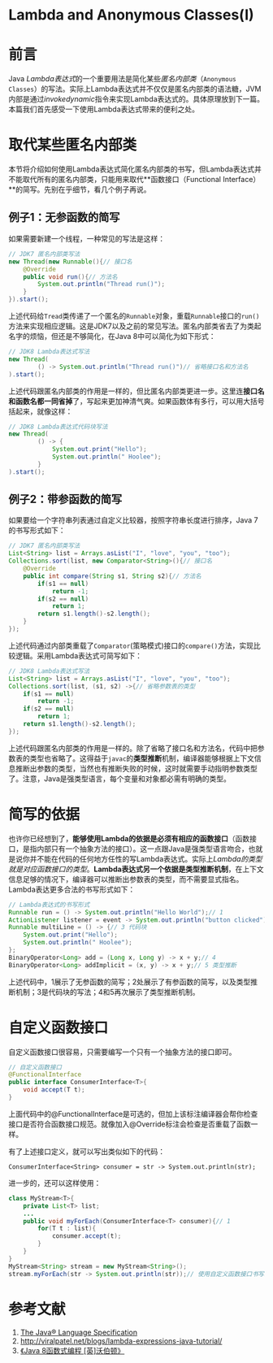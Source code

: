 # Lambda and Anonymous Classes(I)

# 前言

Java *Lambda表达式*的一个重要用法是简化某些*匿名内部类*（`Anonymous Classes`）的写法。实际上Lambda表达式并不仅仅是匿名内部类的语法糖，JVM内部是通过*invokedynamic*指令来实现Lambda表达式的。具体原理放到下一篇。本篇我们首先感受一下使用Lambda表达式带来的便利之处。

# 取代某些匿名内部类

本节将介绍如何使用Lambda表达式简化匿名内部类的书写，但Lambda表达式并不能取代所有的匿名内部类，只能用来取代**函数接口（Functional Interface）**的简写。先别在乎细节，看几个例子再说。

## 例子1：无参函数的简写

如果需要新建一个线程，一种常见的写法是这样：

```Java
// JDK7 匿名内部类写法
new Thread(new Runnable(){// 接口名
	@Override
	public void run(){// 方法名
		System.out.println("Thread run()");
	}
}).start();
```

上述代码给`Tread`类传递了一个匿名的`Runnable`对象，重载`Runnable`接口的`run()`方法来实现相应逻辑。这是JDK7以及之前的常见写法。匿名内部类省去了为类起名字的烦恼，但还是不够简化，在Java 8中可以简化为如下形式：

```Java
// JDK8 Lambda表达式写法
new Thread(
		() -> System.out.println("Thread run()")// 省略接口名和方法名
).start();
```

上述代码跟匿名内部类的作用是一样的，但比匿名内部类更进一步。这里连**接口名和函数名都一同省掉**了，写起来更加神清气爽。如果函数体有多行，可以用大括号括起来，就像这样：

```Java
// JDK8 Lambda表达式代码块写法
new Thread(
        () -> {
            System.out.print("Hello");
            System.out.println(" Hoolee");
        }
).start();
```


## 例子2：带参函数的简写

如果要给一个字符串列表通过自定义比较器，按照字符串长度进行排序，Java 7的书写形式如下：

```Java
// JDK7 匿名内部类写法
List<String> list = Arrays.asList("I", "love", "you", "too");
Collections.sort(list, new Comparator<String>(){// 接口名
    @Override
    public int compare(String s1, String s2){// 方法名
        if(s1 == null)
            return -1;
        if(s2 == null)
            return 1;
        return s1.length()-s2.length();
    }
});
```
上述代码通过内部类重载了`Comparator`(策略模式)接口的`compare()`方法，实现比较逻辑。采用Lambda表达式可简写如下：

```Java
// JDK8 Lambda表达式写法
List<String> list = Arrays.asList("I", "love", "you", "too");
Collections.sort(list, (s1, s2) ->{// 省略参数表的类型
    if(s1 == null)
        return -1;
    if(s2 == null)
        return 1;
    return s1.length()-s2.length();
});
```
上述代码跟匿名内部类的作用是一样的。除了省略了接口名和方法名，代码中把参数表的类型也省略了。这得益于`javac`的**类型推断**机制，编译器能够根据上下文信息推断出参数的类型，当然也有推断失败的时候，这时就需要手动指明参数类型了。注意，Java是强类型语言，每个变量和对象都必需有明确的类型。

# 简写的依据

也许你已经想到了，**能够使用Lambda的依据是必须有相应的函数接口**（函数接口，是指内部只有一个抽象方法的接口）。这一点跟Java是强类型语言吻合，也就是说你并不能在代码的任何地方任性的写Lambda表达式。实际上*Lambda的类型就是对应函数接口的类型*。**Lambda表达式另一个依据是类型推断机制**，在上下文信息足够的情况下，编译器可以推断出参数表的类型，而不需要显式指名。Lambda表达更多合法的书写形式如下：

```Java
// Lambda表达式的书写形式
Runnable run = () -> System.out.println("Hello World");// 1
ActionListener listener = event -> System.out.println("button clicked");// 2
Runnable multiLine = () -> {// 3 代码块
    System.out.print("Hello");
    System.out.println(" Hoolee");
};
BinaryOperator<Long> add = (Long x, Long y) -> x + y;// 4
BinaryOperator<Long> addImplicit = (x, y) -> x + y;// 5 类型推断
```

上述代码中，1展示了无参函数的简写；2处展示了有参函数的简写，以及类型推断机制；3是代码块的写法；4和5再次展示了类型推断机制。

# 自定义函数接口

自定义函数接口很容易，只需要编写一个只有一个抽象方法的接口即可。

```Java
// 自定义函数接口
@FunctionalInterface
public interface ConsumerInterface<T>{
	void accept(T t);
}
```

上面代码中的@FunctionalInterface是可选的，但加上该标注编译器会帮你检查接口是否符合函数接口规范。就像加入@Override标注会检查是否重载了函数一样。

有了上述接口定义，就可以写出类似如下的代码：

`ConsumerInterface<String> consumer = str -> System.out.println(str);`

进一步的，还可以这样使用：

```Java
class MyStream<T>{
	private List<T> list;
    ...
	public void myForEach(ConsumerInterface<T> consumer){// 1
		for(T t : list){
			consumer.accept(t);
		}
	}
}
MyStream<String> stream = new MyStream<String>();
stream.myForEach(str -> System.out.println(str));// 使用自定义函数接口书写Lambda表达式
```

# 参考文献
1. [The Java® Language Specification](https://docs.oracle.com/javase/specs/jls/se8/html/index.html)
2. http://viralpatel.net/blogs/lambda-expressions-java-tutorial/
3. [《Java 8函数式编程 [英]沃伯顿》](https://www.amazon.cn/Java-8%E5%87%BD%E6%95%B0%E5%BC%8F%E7%BC%96%E7%A8%8B-%E8%8B%B1-%E6%B2%83%E4%BC%AF%E9%A1%BF/dp/B00VDSW7AE)
